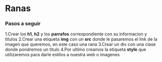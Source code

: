 # Ranas

### Pasos a seguir
1.Crear los **h1**, **h2** y los **parrafos** correspondiente con su informacion y titulos
2.Crear una etiqueta **img** con un **src** donde le pasaremos el link de la imagen que queremos, en este caso una rana
3.Crear un div con una clase donde pondremos un titulo
4.Por ultimo creamos la etiqueta **style** que utilizaremos para darle estilos a nuestra web o imagenes